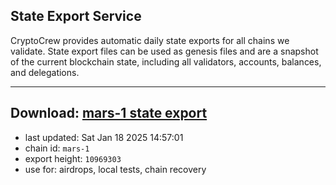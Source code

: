 ## State Export Service
CryptoCrew provides automatic daily state exports for all chains we validate. State export files can be used as genesis files and are a snapshot of the current blockchain state, including all validators, accounts, balances, and delegations.

---
**Download: [mars-1 state export](https://nbg1.your-objectstorage.com/SERVICE/mars/mars-1_export_10969303.json)**
---

- last updated: Sat Jan 18 2025 14:57:01
- chain id: `mars-1`
- export height: `10969303`
- use for: airdrops, local tests, chain recovery
